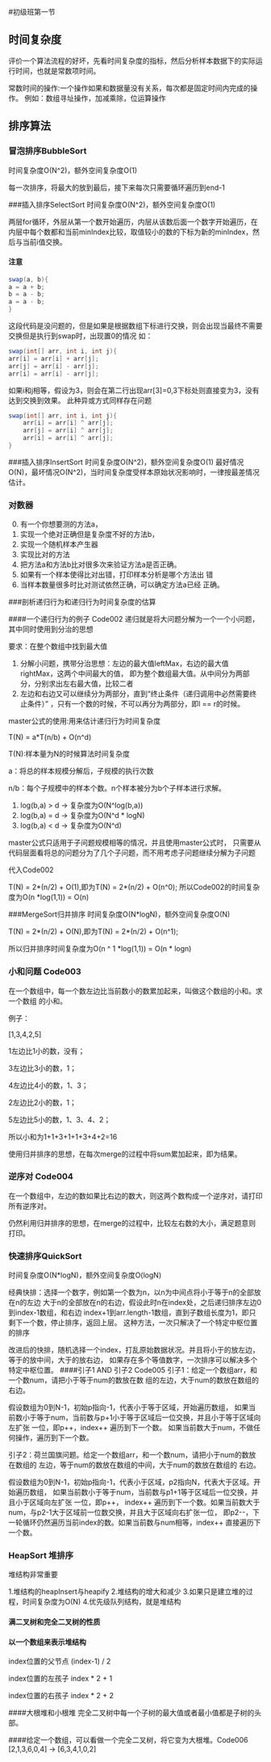 #初级班第一节

## 时间复杂度
评价一个算法流程的好坏，先看时间复杂度的指标，然后分析样本数据下的实际运行时间，也就是常数项时间。

常数时间的操作:一个操作如果和数据量没有关系，每次都是固定时间内完成的操作。
例如：数组寻址操作，加减乘除，位运算操作

## 排序算法
### 冒泡排序BubbleSort
时间复杂度O(N^2)，额外空间复杂度O(1)

每一次排序，将最大的放到最后，接下来每次只需要循环遍历到end-1

###插入排序SelectSort
时间复杂度O(N^2)，额外空间复杂度O(1)

两层for循环，外层从第一个数开始遍历，内层从该数后面一个数字开始遍历，在内层中每个数都和当前minIndex比较，取值较小的数的下标为新的minIndex，然后与当前i值交换。

#### 注意
```java
swap(a, b){
a = a + b;
b = a - b;
a = a - b;
}
```

这段代码是没问题的，但是如果是根据数组下标进行交换，则会出现当最终不需要交换但是执行到swap时，出现置0的情况
如：
```java
swap(int[] arr, int i, int j){
arr[i] = arr[i] + arr[j];
arr[j] = arr[i] - arr[j];
arr[i] = arr[i] - arr[j];
```
如果i和j相等，假设为3，则会在第二行出现arr[3]=0,3下标处则直接变为3，没有达到交换到效果。
此种异或方式同样存在问题
```java
swap(int[] arr, int i, int j){
    arr[i] = arr[i] ^ arr[j];
    arr[j] = arr[i] ^ arr[j];
    arr[i] = arr[i] ^ arr[j];
}
```
###插入排序InsertSort 
时间复杂度O(N^2)，额外空间复杂度O(1)
最好情况O(N)，最坏情况O(N^2)，当时间复杂度受样本原始状况影响时，一律按最差情况估计。

### 对数器
0. 有一个你想要测的方法a，
1. 实现一个绝对正确但是复杂度不好的方法b，
2. 实现一个随机样本产生器
3. 实现比对的方法
4. 把方法a和方法b比对很多次来验证方法a是否正确。
5. 如果有一个样本使得比对出错，打印样本分析是哪个方法出
错
6. 当样本数量很多时比对测试依然正确，可以确定方法a已经
正确。

###剖析递归行为和递归行为时间复杂度的估算

####一个递归行为的例子 Code002
递归就是将大问题分解为一个一个小问题，其中同时使用到分治的思想

要求：在整个数组中找到最大值

1. 分解小问题，携带分治思想：左边的最大值leftMax，右边的最大值rightMax，这两个中间最大的值，
即为整个数组最大值。从中间分为两部分，分别求出左右最大值，比较二者
2. 左边和右边又可以继续分为两部分，直到“终止条件（递归调用中必然需要终止条件）”
，只有一个数的时候，不可以再分为两部分，即l == r的时候。

master公式的使用:用来估计递归行为时间复杂度

T(N) = a*T(n/b) + O(n^d)

T(N):样本量为N的时候算法时间复杂度

a：将总的样本规模分解后，子规模的执行次数

n/b：每个子规模中的样本个数。n个样本被分为b个子样本进行求解。
1) log(b,a) > d -> 复杂度为O(N^log(b,a))
2) log(b,a) = d -> 复杂度为O(N^d * logN)
3) log(b,a) < d -> 复杂度为O(N^d)

master公式只适用于子问题规模相等的情况，并且使用master公式时，
只需要从代码层面看将总的问题分为了几个子问题，而不用考虑子问题继续分解为子问题


代入Code002

T(N) = 2*(n/2) + O(1),即为T(N) = 2*(n/2) + O(n^0);
所以Code002的时间复杂度为O(n *log(1,1)) = O(n)

###MergeSort归并排序
时间复杂度O(N*logN)，额外空间复杂度O(N)

T(N) = 2*(n/2) + O(N),即为T(N) = 2*(n/2) + O(n^1);

所以归并排序时间复杂度为O(n ^ 1 *log(1,1)) = O(n * logn)



### 小和问题 Code003
在一个数组中，每一个数左边比当前数小的数累加起来，叫做这个数组的小和。求一个数组
的小和。

例子：

[1,3,4,2,5]

1左边比1小的数，没有；

3左边比3小的数，1；

4左边比4小的数，1、3；

2左边比2小的数，1；

5左边比5小的数，1、3、4、2；

所以小和为1+1+3+1+1+3+4+2=16

使用归并排序的思想，在每次merge的过程中将sum累加起来，即为结果。

### 逆序对 Code004
在一个数组中，左边的数如果比右边的数大，则这两个数构成一个逆序对，请打印所有逆序对。

仍然利用归并排序的思想，在merge的过程中，比较左右数的大小，满足题意则打印。

### 快速排序QuickSort
时间复杂度O(N*logN)，额外空间复杂度O(logN)

经典快排：选择一个数字，例如第一个数为n，以n为中间点将小于等于n的全部放在n的左边
大于n的全部放在n的右边，假设此时n在index处，之后递归排序左边0到index-1数组，和右边
index+1到arr.length-1数组，直到子数组长度为1，即只剩下一个数，停止排序，返回上层。
这种方法，一次只解决了一个特定中枢位置的排序

改进后的快排，随机选择一个index，打乱原始数据状况。并且将小于的放左边，等于的放中间，大于的放右边，
如果存在多个等值数字，一次排序可以解决多个特定中枢位置。
####引子1 AND 引子2 Code005 
引子1：给定一个数组arr，和一个数num，请把小于等于num的数放在数
   组的左边，大于num的数放在数组的右边。 

假设数组为0到N-1，初始p指向-1，代表小于等于区域，开始遍历数组，
如果当前数小于等于num，当前数与p+1小于等于区域后一位交换，并且小于等于区域向左扩张
一位，即p++，index++ 遍历到下一个数。 如果当前数大于num，不做任何操作，遍历到下一个数。

引子2：荷兰国旗问题。给定一个数组arr，和一个数num，请把小于num的数放在数组的
           左边，等于num的数放在数组的中间，大于num的数放在数组的
           右边。
           
假设数组为0到N-1，初始p指向-1，代表小于区域，p2指向N，代表大于区域。开始遍历数组，
如果当前数小于等于num，当前数与p1+1等于区域后一位交换，并且小于区域向左扩张
一位，即p++， index++ 遍历到下一个数。如果当前数大于num，与p2-1大于区域前一位数交换，并且大于区域向右扩张一位，
即p2--，下一轮循环仍然遍历当前index的数。如果当前数与num相等，index++ 直接遍历下一个数。

### HeapSort 堆排序
堆结构非常重要

1.堆结构的heapInsert与heapify
2.堆结构的增大和减少
3.如果只是建立堆的过程，时间复杂度为O(N)
4.优先级队列结构，就是堆结构
#### 满二叉树和完全二叉树的性质

#### 以一个数组来表示堆结构
index位置的父节点 (index-1) / 2

index位置的左孩子 index * 2 + 1

index位置的右孩子 index * 2 + 2

####大根堆和小根堆
完全二叉树中每一个子树的最大值或者最小值都是子树的头部。

####给定一个数组，可以看做一个完全二叉树，将它变为大根堆。Code006
[2,1,3,6,0,4] -> [6,3,4,1,0,2]
 
